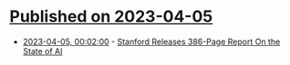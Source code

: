 # [Published on 2023-04-05](index.md)

* [2023-04-05, 00:02:00](https://news.slashdot.org/story/23/04/04/2056224/stanford-releases-386-page-report-on-the-state-of-ai?utm_source=rss1.0mainlinkanon&utm_medium=feed) - [Stanford Releases 386-Page Report On the State of AI](https://news.slashdot.org/story/23/04/04/2056224/stanford-releases-386-page-report-on-the-state-of-ai?utm_source=rss1.0mainlinkanon&utm_medium=feed)
